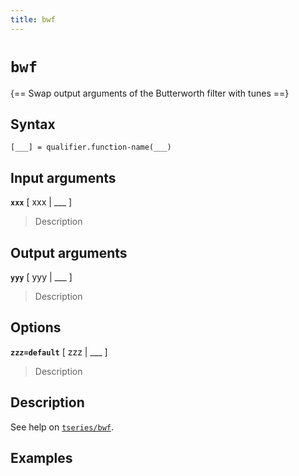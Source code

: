 ```yaml
---
title: bwf
---
```


# `bwf`

{== Swap output arguments of the Butterworth filter with tunes ==}


## Syntax 

    [___] = qualifier.function-name(___)


## Input arguments 

__`xxx`__ [ xxx | ___ ]
> 
> Description
> 


## Output arguments 

__`yyy`__ [ yyy | ___ ]
> 
> Description
> 


## Options 

__`zzz=default`__ [ zzz | ___ ]
> 
> Description
> 


## Description 

See help on [`tseries/bwf`](tseries/bwf).

## Examples

```matlab
```

